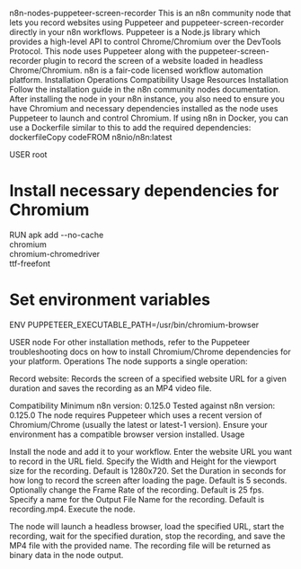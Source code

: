 n8n-nodes-puppeteer-screen-recorder
This is an n8n community node that lets you record websites using Puppeteer and puppeteer-screen-recorder directly in your n8n workflows.
Puppeteer is a Node.js library which provides a high-level API to control Chrome/Chromium over the DevTools Protocol. This node uses Puppeteer along with the puppeteer-screen-recorder plugin to record the screen of a website loaded in headless Chrome/Chromium.
n8n is a fair-code licensed workflow automation platform.
Installation
Operations
Compatibility
Usage
Resources
Installation
Follow the installation guide in the n8n community nodes documentation.
After installing the node in your n8n instance, you also need to ensure you have Chromium and necessary dependencies installed as the node uses Puppeteer to launch and control Chromium.
If using n8n in Docker, you can use a Dockerfile similar to this to add the required dependencies:
dockerfileCopy codeFROM n8nio/n8n:latest

USER root

# Install necessary dependencies for Chromium 
RUN apk add --no-cache \
    chromium \
    chromium-chromedriver \
    ttf-freefont

# Set environment variables
ENV PUPPETEER_EXECUTABLE_PATH=/usr/bin/chromium-browser

USER node
For other installation methods, refer to the Puppeteer troubleshooting docs on how to install Chromium/Chrome dependencies for your platform.
Operations
The node supports a single operation:

Record website: Records the screen of a specified website URL for a given duration and saves the recording as an MP4 video file.

Compatibility
Minimum n8n version: 0.125.0
Tested against n8n version: 0.125.0
The node requires Puppeteer which uses a recent version of Chromium/Chrome (usually the latest or latest-1 version). Ensure your environment has a compatible browser version installed.
Usage

Install the node and add it to your workflow.
Enter the website URL you want to record in the URL field.
Specify the Width and Height for the viewport size for the recording. Default is 1280x720.
Set the Duration in seconds for how long to record the screen after loading the page. Default is 5 seconds.
Optionally change the Frame Rate of the recording. Default is 25 fps.
Specify a name for the Output File Name for the recording. Default is recording.mp4.
Execute the node.

The node will launch a headless browser, load the specified URL, start the recording, wait for the specified duration, stop the recording, and save the MP4 file with the provided name. The recording file will be returned as binary data in the node output.
